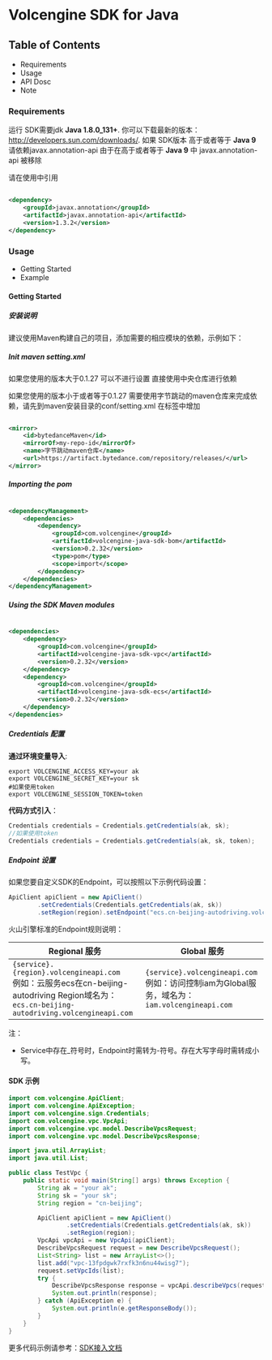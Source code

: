 # Volcengine SDK for Java

## Table of Contents

* Requirements
* Usage
* API Dosc
* Note

### Requirements ###

运行 SDK需要jdk **Java 1.8.0_131+**. 你可以下载最新的版本： http://developers.sun.com/downloads/.
如果 SDK版本 高于或者等于 **Java 9** 请依赖javax.annotation-api
由于在高于或者等于 **Java 9** 中 javax.annotation-api 被移除

请在使用中引用

```xml

<dependency>
    <groupId>javax.annotation</groupId>
    <artifactId>javax.annotation-api</artifactId>
    <version>1.3.2</version>
</dependency>
```

### Usage ###

* Getting Started
* Example

#### Getting Started ####

##### 安装说明 #####

建议使用Maven构建自己的项目，添加需要的相应模块的依赖，示例如下：

##### Init maven setting.xml #####

如果您使用的版本大于0.1.27 可以不进行设置 直接使用中央仓库进行依赖

如果您使用的版本小于或者等于0.1.27
需要使用字节跳动的maven仓库来完成依赖，请先到maven安装目录的conf/setting.xml
在<mirrors/>标签中增加

```xml

<mirror>
    <id>bytedanceMaven</id>
    <mirrorOf>my-repo-id</mirrorOf>
    <name>字节跳动maven仓库</name>
    <url>https://artifact.bytedance.com/repository/releases/</url>
</mirror>
```

##### Importing the pom #####

```xml

<dependencyManagement>
    <dependencies>
        <dependency>
            <groupId>com.volcengine</groupId>
            <artifactId>volcengine-java-sdk-bom</artifactId>
            <version>0.2.32</version>
            <type>pom</type>
            <scope>import</scope>
        </dependency>
    </dependencies>
</dependencyManagement>
```

##### Using the SDK Maven modules #####

```xml

<dependencies>
    <dependency>
        <groupId>com.volcengine</groupId>
        <artifactId>volcengine-java-sdk-vpc</artifactId>
        <version>0.2.32</version>
    </dependency>
    <dependency>
        <groupId>com.volcengine</groupId>
        <artifactId>volcengine-java-sdk-ecs</artifactId>
        <version>0.2.32</version>
    </dependency>
</dependencies>
```

##### Credentials 配置 #####

**通过环境变量导入**:

```
export VOLCENGINE_ACCESS_KEY=your ak
export VOLCENGINE_SECRET_KEY=your sk
#如果使用token
export VOLCENGINE_SESSION_TOKEN=token
```

**代码方式引入**：

```java
Credentials credentials = Credentials.getCredentials(ak, sk);
//如果使用token
Credentials credentials = Credentials.getCredentials(ak, sk, token);
```

##### Endpoint 设置 #####

如果您要自定义SDK的Endpoint，可以按照以下示例代码设置：

```java
ApiClient apiClient = new ApiClient()
        .setCredentials(Credentials.getCredentials(ak, sk))
        .setRegion(region).setEndpoint("ecs.cn-beijing-autodriving.volcengineapi.com");
```

火山引擎标准的Endpoint规则说明：

| Regional 服务                                                                                                                            | Global 服务                                                                          |
|----------------------------------------------------------------------------------------------------------------------------------------|------------------------------------------------------------------------------------|
| `{service}.{region}.volcengineapi.com` <br> 例如：云服务ecs在cn-beijing-autodriving Region域名为： `ecs.cn-beijing-autodriving.volcengineapi.com` | `{service}.volcengineapi.com` <br> 例如：访问控制iam为Global服务，域名为：`iam.volcengineapi.com` |

注：

- Service中存在_符号时，Endpoint时需转为-符号。存在大写字母时需转成小写。

#### SDK 示例 ####

```java
import com.volcengine.ApiClient;
import com.volcengine.ApiException;
import com.volcengine.sign.Credentials;
import com.volcengine.vpc.VpcApi;
import com.volcengine.vpc.model.DescribeVpcsRequest;
import com.volcengine.vpc.model.DescribeVpcsResponse;

import java.util.ArrayList;
import java.util.List;

public class TestVpc {
    public static void main(String[] args) throws Exception {
        String ak = "your ak";
        String sk = "your sk";
        String region = "cn-beijing";

        ApiClient apiClient = new ApiClient()
                .setCredentials(Credentials.getCredentials(ak, sk))
                .setRegion(region);
        VpcApi vpcApi = new VpcApi(apiClient);
        DescribeVpcsRequest request = new DescribeVpcsRequest();
        List<String> list = new ArrayList<>();
        list.add("vpc-13fpdgwk7rxfk3n6nu44wisg7");
        request.setVpcIds(list);
        try {
            DescribeVpcsResponse response = vpcApi.describeVpcs(request);
            System.out.println(response);
        } catch (ApiException e) {
            System.out.println(e.getResponseBody());
        }
    }
}

```

更多代码示例请参考：[SDK接入文档](./SDK_Integration_zh.md)